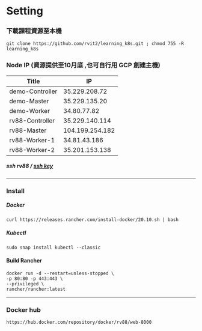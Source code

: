 # Setting 
### 下載課程資源至本機
    git clone https://github.com/rvit2/learning_k8s.git ; chmod 755 -R learning_k8s

### Node IP (資源提供至10月底 ,也可自行用 GCP 創建主機)
| Title | IP |
|---------|---------|
| demo-Controller | 35.229.208.72 |
| demo-Master | 35.229.135.20 |
| demo-Worker | 34.80.77.82 | 
| rv88-Controller | 35.229.140.114 |
| rv88-Master | 104.199.254.182 |
| rv88-Worker-1 | 34.81.43.186 |
| rv88-Worker-2 | 35.201.153.138 |

##### ssh rv88 / [ssh key](https://github.com/rvit2/learning_k8s/blob/main/ssh/rv88.key)  

---

### Install
##### Docker  
    curl https://releases.rancher.com/install-docker/20.10.sh | bash
    
##### Kubectl 
    sudo snap install kubectl --classic

#### Build Rancher
    docker run -d --restart=unless-stopped \
    -p 80:80 -p 443:443 \
    --privileged \
    rancher/rancher:latest

---

### Docker hub
    https://hub.docker.com/repository/docker/rv88/web-8000
